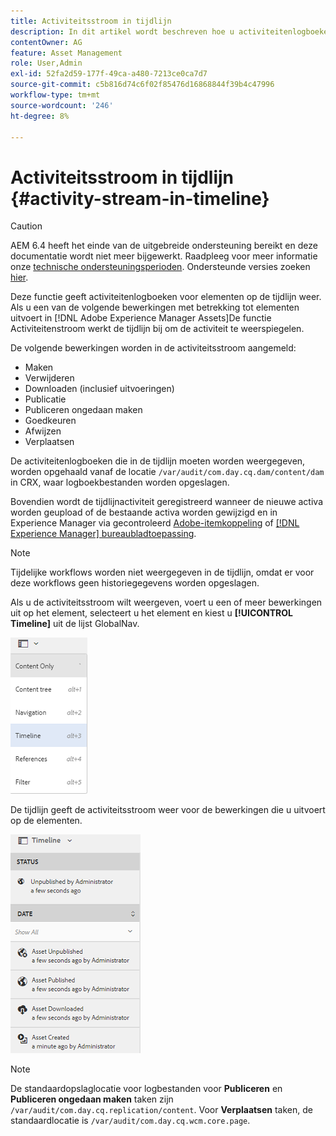 ```yaml
---
title: Activiteitsstroom in tijdlijn
description: In dit artikel wordt beschreven hoe u activiteitenlogboeken voor elementen op de tijdlijn kunt weergeven.
contentOwner: AG
feature: Asset Management
role: User,Admin
exl-id: 52fa2d59-177f-49ca-a480-7213ce0ca7d7
source-git-commit: c5b816d74c6f02f85476d16868844f39b4c47996
workflow-type: tm+mt
source-wordcount: '246'
ht-degree: 8%

---
```


# Activiteitsstroom in tijdlijn {#activity-stream-in-timeline}

>[!CAUTION]
>
>AEM 6.4 heeft het einde van de uitgebreide ondersteuning bereikt en deze documentatie wordt niet meer bijgewerkt. Raadpleeg voor meer informatie onze [technische ondersteuningsperioden](https://helpx.adobe.com/support/programs/eol-matrix.html). Ondersteunde versies zoeken [hier](https://experienceleague.adobe.com/docs/).

Deze functie geeft activiteitenlogboeken voor elementen op de tijdlijn weer. Als u een van de volgende bewerkingen met betrekking tot elementen uitvoert in [!DNL Adobe Experience Manager Assets]De functie Activiteitenstroom werkt de tijdlijn bij om de activiteit te weerspiegelen.

De volgende bewerkingen worden in de activiteitsstroom aangemeld:

* Maken
* Verwijderen
* Downloaden (inclusief uitvoeringen)
* Publicatie
* Publiceren ongedaan maken
* Goedkeuren
* Afwijzen
* Verplaatsen

De activiteitenlogboeken die in de tijdlijn moeten worden weergegeven, worden opgehaald vanaf de locatie `/var/audit/com.day.cq.dam/content/dam` in CRX, waar logboekbestanden worden opgeslagen. 

Bovendien wordt de tijdlijnactiviteit geregistreerd wanneer de nieuwe activa worden geupload of de bestaande activa worden gewijzigd en in Experience Manager via gecontroleerd [Adobe-itemkoppeling](https://helpx.adobe.com/enterprise/admin-guide.html/enterprise/using/manage-assets-using-adobe-asset-link.ug.html) of [[!DNL Experience Manager] bureaubladtoepassing](https://experienceleague.adobe.com/docs/experience-manager-desktop-app/using/introduction.html).

>[!NOTE]
>
>Tijdelijke workflows worden niet weergegeven in de tijdlijn, omdat er voor deze workflows geen historiegegevens worden opgeslagen.

Als u de activiteitsstroom wilt weergeven, voert u een of meer bewerkingen uit op het element, selecteert u het element en kiest u **[!UICONTROL Timeline]** uit de lijst GlobalNav.

![timeline-3](assets/timeline-3.png)

De tijdlijn geeft de activiteitsstroom weer voor de bewerkingen die u uitvoert op de elementen.

![activity_stream](assets/activity_stream.png)

>[!NOTE]
>
>De standaardopslaglocatie voor logbestanden voor **Publiceren** en **Publiceren ongedaan maken** taken zijn `/var/audit/com.day.cq.replication/content`. Voor **Verplaatsen** taken, de standaardlocatie is `/var/audit/com.day.cq.wcm.core.page`.
